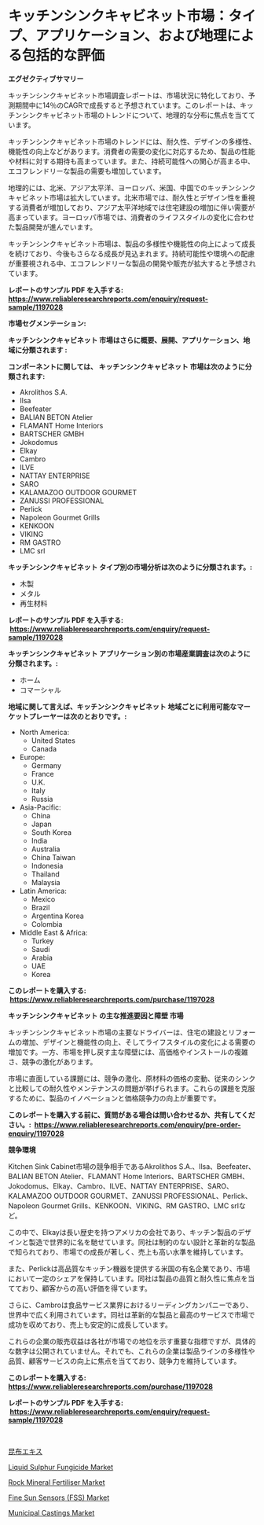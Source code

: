 <p><h1>キッチンシンクキャビネット市場：タイプ、アプリケーション、および地理による包括的な評価</h1></p><p><strong>エグゼクティブサマリー</strong></p>
<p><p>キッチンシンクキャビネット市場調査レポートは、市場状況に特化しており、予測期間中に14％のCAGRで成長すると予想されています。このレポートは、キッチンシンクキャビネット市場のトレンドについて、地理的な分布に焦点を当てています。 </p><p>キッチンシンクキャビネット市場のトレンドには、耐久性、デザインの多様性、機能性の向上などがあります。消費者の需要の変化に対応するため、製品の性能や材料に対する期待も高まっています。また、持続可能性への関心が高まる中、エコフレンドリーな製品の需要も増加しています。</p><p>地理的には、北米、アジア太平洋、ヨーロッパ、米国、中国でのキッチンシンクキャビネット市場は拡大しています。北米市場では、耐久性とデザイン性を重視する消費者が増加しており、アジア太平洋地域では住宅建設の増加に伴い需要が高まっています。ヨーロッパ市場では、消費者のライフスタイルの変化に合わせた製品開発が進んでいます。</p><p>キッチンシンクキャビネット市場は、製品の多様性や機能性の向上によって成長を続けており、今後もさらなる成長が見込まれます。持続可能性や環境への配慮が重要視される中、エコフレンドリーな製品の開発や販売が拡大すると予想されています。</p></p>
<p><strong>レポートのサンプル PDF を入手する: <a href="https://www.reliableresearchreports.com/enquiry/request-sample/1197028">https://www.reliableresearchreports.com/enquiry/request-sample/1197028</a></strong></p>
<p><strong>市場セグメンテーション:</strong></p>
<p><strong> キッチンシンクキャビネット 市場はさらに概要、展開、アプリケーション、地域に分類されます :</strong></p>
<p><strong>コンポーネントに関しては、 キッチンシンクキャビネット 市場は次のように分類されます: &nbsp;</strong></p>
<p><ul><li>Akrolithos S.A.</li><li>Ilsa</li><li>Beefeater</li><li>BALIAN BETON Atelier</li><li>FLAMANT Home Interiors</li><li>BARTSCHER GMBH</li><li>Jokodomus</li><li>Elkay</li><li>Cambro</li><li>ILVE</li><li>NATTAY ENTERPRISE</li><li>SARO</li><li>KALAMAZOO OUTDOOR GOURMET</li><li>ZANUSSI PROFESSIONAL</li><li>Perlick</li><li>Napoleon Gourmet Grills</li><li>KENKOON</li><li>VIKING</li><li>RM GASTRO</li><li>LMC srl</li></ul></p>
<p><strong> キッチンシンクキャビネット タイプ別の市場分析は次のように分類されます。:</strong></p>
<p><ul><li>木製</li><li>メタル</li><li>再生材料</li></ul></p>
<p><strong>レポートのサンプル PDF を入手する: &nbsp;<a href="https://www.reliableresearchreports.com/enquiry/request-sample/1197028">https://www.reliableresearchreports.com/enquiry/request-sample/1197028</a></strong></p>
<p><strong> キッチンシンクキャビネット アプリケーション別の市場産業調査は次のように分類されます。:</strong></p>
<p><ul><li>ホーム</li><li>コマーシャル</li></ul></p>
<p><strong>地域に関して言えば、キッチンシンクキャビネット 地域ごとに利用可能なマーケットプレーヤーは次のとおりです。:</strong></p>
<p><ul>
    <li>
        North America:
        <ul>
            <li>United States</li>
            <li>Canada</li>
        </ul>
    </li>
    <li>
        Europe:
        <ul>
            <li>Germany</li>
            <li>France</li>
            <li>U.K.</li>
            <li>Italy</li>
            <li>Russia</li>
        </ul>
    </li>
    <li>
        Asia-Pacific:
        <ul>
            <li>China</li>
            <li>Japan</li>
            <li>South Korea</li>
            <li>India</li>
            <li>Australia</li>
            <li>China Taiwan</li>
            <li>Indonesia</li>
            <li>Thailand</li>
            <li>Malaysia</li>
        </ul>
    </li>
    <li>
        Latin America:
        <ul>
            <li>Mexico</li>
            <li>Brazil</li>
            <li>Argentina Korea</li>
            <li>Colombia</li>
        </ul>
    </li>
    <li>
        Middle East & Africa:
        <ul>
            <li>Turkey</li>
            <li>Saudi</li>
            <li>Arabia</li>
            <li>UAE</li>
            <li>Korea</li>
        </ul>
    </li>
    </ul></p>
<p><strong>このレポートを購入する: &nbsp;<a href="https://www.reliableresearchreports.com/purchase/1197028">https://www.reliableresearchreports.com/purchase/1197028</a></strong></p>
<p><strong>キッチンシンクキャビネット の主な推進要因と障壁 市場</strong></p>
<p><p>キッチンシンクキャビネット市場の主要なドライバーは、住宅の建設とリフォームの増加、デザインと機能性の向上、そしてライフスタイルの変化による需要の増加です。一方、市場を押し戻す主な障壁には、高価格やインストールの複雑さ、競争の激化があります。</p><p>市場に直面している課題には、競争の激化、原材料の価格の変動、従来のシンクと比較しての耐久性やメンテナンスの問題が挙げられます。これらの課題を克服するために、製品のイノベーションと価格競争力の向上が重要です。</p></p>
<p><strong>このレポートを購入する前に、質問がある場合は問い合わせるか、共有してください。:&nbsp; <a href="https://www.reliableresearchreports.com/enquiry/pre-order-enquiry/1197028">https://www.reliableresearchreports.com/enquiry/pre-order-enquiry/1197028</a></strong></p>
<p><strong>競争環境</strong></p>
<p><p>Kitchen Sink Cabinet市場の競争相手であるAkrolithos S.A.、Ilsa、Beefeater、BALIAN BETON Atelier、FLAMANT Home Interiors、BARTSCHER GMBH、Jokodomus、Elkay、Cambro、ILVE、NATTAY ENTERPRISE、SARO、KALAMAZOO OUTDOOR GOURMET、ZANUSSI PROFESSIONAL、Perlick、Napoleon Gourmet Grills、KENKOON、VIKING、RM GASTRO、LMC srlなど。</p><p>この中で、Elkayは長い歴史を持つアメリカの会社であり、キッチン製品のデザインと製造で世界的に名を馳せています。同社は制約のない設計と革新的な製品で知られており、市場での成長が著しく、売上も高い水準を維持しています。</p><p>また、Perlickは高品質なキッチン機器を提供する米国の有名企業であり、市場において一定のシェアを保持しています。同社は製品の品質と耐久性に焦点を当てており、顧客からの高い評価を得ています。</p><p>さらに、Cambroは食品サービス業界におけるリーディングカンパニーであり、世界中で広く利用されています。同社は革新的な製品と最高のサービスで市場で成功を収めており、売上も安定的に成長しています。</p><p>これらの企業の販売収益は各社が市場での地位を示す重要な指標ですが、具体的な数字は公開されていません。それでも、これらの企業は製品ラインの多様性や品質、顧客サービスの向上に焦点を当てており、競争力を維持しています。</p></p>
<p><strong>このレポートを購入する: &nbsp; <a href="https://www.reliableresearchreports.com/purchase/1197028">https://www.reliableresearchreports.com/purchase/1197028</a></strong></p>
<p><strong>レポートのサンプル PDF を入手する: &nbsp;<a href="https://www.reliableresearchreports.com/enquiry/request-sample/1197028">https://www.reliableresearchreports.com/enquiry/request-sample/1197028</a></strong><strong></strong></p>
<p>&nbsp;</p>
<p><p><a href="https://github.com/zjkmgcs938405/Market-Research-Report-List-1/blob/main/4522702187454.md">昆布エキス</a></p><p><a href="https://github.com/luckyshygirl/Market-Research-Report-List-3/blob/main/liquid-sulphur-fungicide-market.md">Liquid Sulphur Fungicide Market</a></p><p><a href="https://github.com/markusgodoy/Market-Research-Report-List-2/blob/main/rock-mineral-fertiliser-market.md">Rock Mineral Fertiliser Market</a></p><p><a href="https://view.publitas.com/reportprime-1/fine-sun-sensors-fss-market-offers-provide-insightful-data-for-the-time-period-from-2024-to-2031-and-also-provide-analysis-based-on-application-type-and-region/">Fine Sun Sensors (FSS) Market</a></p><p><a href="https://shimmer-gardenia-37a.notion.site/Municipal-Castings-Market-Growth-Market-Trends-COVID-19-Impact-and-Forecasts-for-period-from-2024-960240abde7e4f16b026f2fe388b7ffe">Municipal Castings Market</a></p></p>